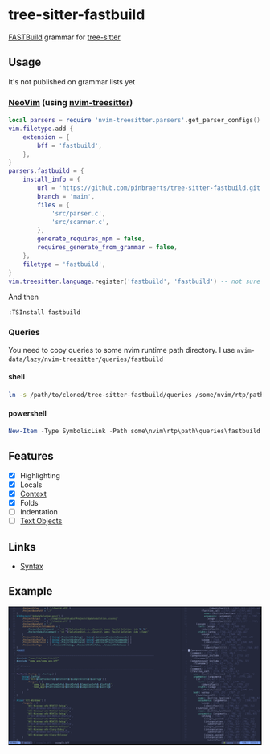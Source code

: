 # tree-sitter-fastbuild

[FASTBuild](https://github.com/fastbuild/fastbuild) grammar for [tree-sitter](https://github.com/tree-sitter/tree-sitter)

## Usage

It's not published on grammar lists yet

### [NeoVim](https://github.com/neovim/neovim/) (using [nvim-treesitter](https://github.com/nvim-treesitter/nvim-treesitter))

```lua
local parsers = require 'nvim-treesitter.parsers'.get_parser_configs()
vim.filetype.add {
	extension = {
		bff = 'fastbuild',
	},
}
parsers.fastbuild = {
	install_info = {
		url = 'https://github.com/pinbraerts/tree-sitter-fastbuild.git',
		branch = 'main',
		files = {
			'src/parser.c',
			'src/scanner.c',
		},
		generate_requires_npm = false,
		requires_generate_from_grammar = false,
	},
	filetype = 'fastbuild',
}
vim.treesitter.language.register('fastbuild', 'fastbuild') -- not sure if you need it
```

And then

```
:TSInstall fastbuild
```

### Queries

You need to copy queries to some nvim runtime path directory. I use `nvim-data/lazy/nvim-treesitter/queries/fastbuild`

#### shell

```bash
ln -s /path/to/cloned/tree-sitter-fastbuild/queries /some/nvim/rtp/path/queries/fastbuild
```

#### powershell

```powershell
New-Item -Type SymbolicLink -Path some\nvim\rtp\path\queries\fastbuild -Value path\to\cloned\tree-sitter-fastbuild\queries
```

## Features

- [x] Highlighting
- [x] Locals
- [x] [Context](https://github.com/nvim-treesitter/nvim-treesitter-context)
- [x] Folds
- [ ] Indentation
- [ ] [Text Objects](https://github.com/nvim-treesitter/nvim-treesitter-textobjects)

## Links

- [Syntax](https://fastbuild.org/docs/syntaxguide.html)

## Example

![examples/example.bff](pictures/example.png)
